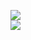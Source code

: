 [![](https://img.shields.io/badge/Made%20With-Github%20Spray-lightgrey.svg?style=for-the-badge&logo=github)](https://github.com/Annihil/github-spray#135)  
[![](https://i.imgur.com/2DrTn0Z.gif)](https://github.com/Annihil/github-spray)